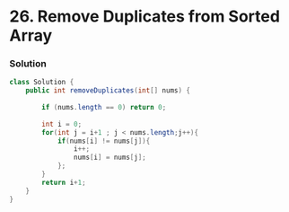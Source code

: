 # 26. Remove Duplicates from Sorted Array

### Solution

```java
class Solution {
    public int removeDuplicates(int[] nums) {
        
        if (nums.length == 0) return 0;
        
        int i = 0;
        for(int j = i+1 ; j < nums.length;j++){
            if(nums[i] != nums[j]){
                i++;
                nums[i] = nums[j];
            };
        }
        return i+1;
    }
}
```

